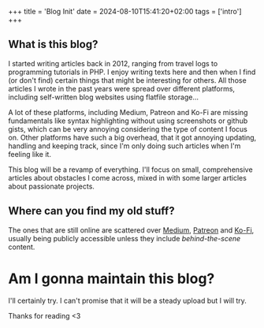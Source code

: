 +++
title = 'Blog Init'
date = 2024-08-10T15:41:20+02:00
tags = ['intro']
+++

## What is this blog?
I started writing articles back in 2012, ranging from travel logs to programming tutorials in PHP. I enjoy writing texts here and then when I find (or don't find) certain things that might be interesting for others. All those articles I wrote in the past years were spread over different platforms, including self-written blog websites using flatfile storage...

A lot of these platforms, including Medium, Patreon and Ko-Fi are missing fundamentals like syntax highlighting without using screenshots or github gists, which can be very annoying considering the type of content I focus on. Other platforms have such a big overhead, that it got annoying updating, handling and keeping track, since I'm only doing such articles when I'm feeling like it.

This blog will be a revamp of everything. I'll focus on small, comprehensive articles about obstacles I come across, mixed in with some larger articles about passionate projects.

## Where can you find my old stuff?

The ones that are still online are scattered over [Medium](https://medium.com/@alexotter), [Patreon](https://patreon.com/alexottr) and [Ko-Fi](https://ko-fi.com/alexottr), usually being publicly accessible unless they include *behind-the-scene* content.

# Am I gonna maintain this blog?

I'll certainly try. I can't promise that it will be a steady upload but I will try.


Thanks for reading <3